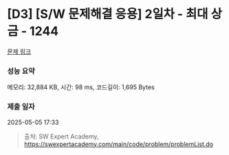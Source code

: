 # [D3] [S/W 문제해결 응용] 2일차 - 최대 상금 - 1244 

[문제 링크](https://swexpertacademy.com/main/code/problem/problemDetail.do?contestProbId=AV15Khn6AN0CFAYD) 

### 성능 요약

메모리: 32,884 KB, 시간: 98 ms, 코드길이: 1,695 Bytes

### 제출 일자

2025-05-05 17:33



> 출처: SW Expert Academy, https://swexpertacademy.com/main/code/problem/problemList.do